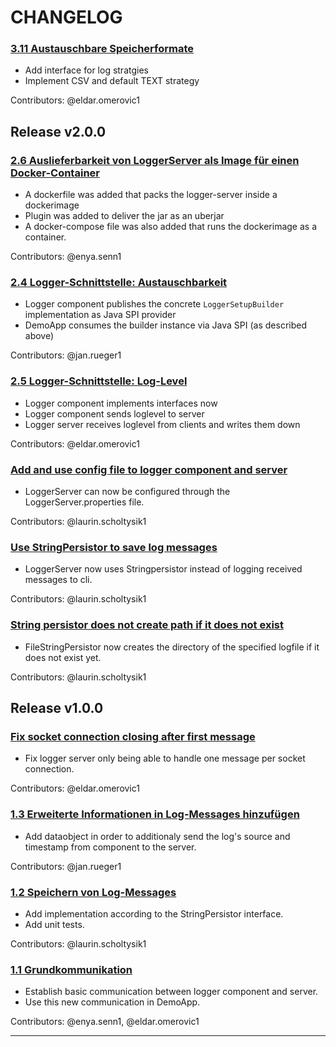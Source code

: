 # CHANGELOG

### [3.11 Austauschbare Speicherformate](https://gitlab.switch.ch/hslu/edu/bachelor-computer-science/vsk/24fs01/g08/g08-documentation/-/issues/26)

- Add interface for log stratgies
- Implement CSV and default TEXT strategy

Contributors: @eldar.omerovic1

## Release v2.0.0

### [2.6 Auslieferbarkeit von LoggerServer als Image für einen Docker-Container](https://gitlab.switch.ch/hslu/edu/bachelor-computer-science/vsk/24fs01/g08/g08-documentation/-/issues/13)

- A dockerfile was added that packs the logger-server inside a dockerimage
- Plugin was added to deliver the jar as an uberjar
- A docker-compose file was also added that runs the dockerimage as a container.

Contributors: @enya.senn1


### [2.4 Logger-Schnittstelle: Austauschbarkeit](https://gitlab.switch.ch/hslu/edu/bachelor-computer-science/vsk/24fs01/g08/g08-documentation/-/issues/10)

- Logger component publishes the concrete `LoggerSetupBuilder` implementation as Java SPI provider
- DemoApp consumes the builder instance via Java SPI (as described above)

Contributors: @jan.rueger1

### [2.5 Logger-Schnittstelle: Log-Level](https://gitlab.switch.ch/hslu/edu/bachelor-computer-science/vsk/24fs01/g08/g08-documentation/-/issues/11)

- Logger component implements interfaces now
- Logger component sends loglevel to server
- Logger server receives loglevel from clients and writes them down

Contributors: @eldar.omerovic1

### [Add and use config file to logger component and server](https://gitlab.switch.ch/hslu/edu/bachelor-computer-science/vsk/24fs01/g08/g08-documentation/-/issues/14)

- LoggerServer can now be configured through the LoggerServer.properties file.

Contributors: @laurin.scholtysik1 

### [Use StringPersistor to save log messages](https://gitlab.switch.ch/hslu/edu/bachelor-computer-science/vsk/24fs01/g08/g08-documentation/-/issues/12)

- LoggerServer now uses Stringpersistor instead of logging received messages to cli.

Contributors: @laurin.scholtysik1

### [String persistor does not create path if it does not exist](https://gitlab.switch.ch/hslu/edu/bachelor-computer-science/vsk/24fs01/g08/g08-documentation/-/issues/20)

- FileStringPersistor now creates the directory of the specified logfile if it does not exist yet.

Contributors: @laurin.scholtysik1

## Release v1.0.0

### [Fix socket connection closing after first message](https://gitlab.switch.ch/hslu/edu/bachelor-computer-science/vsk/24fs01/g08/g08-documentation/-/issues/9)

- Fix logger server only being able to handle one message per socket connection.

Contributors: @eldar.omerovic1

### [1.3 Erweiterte Informationen in Log-Messages hinzufügen](https://gitlab.switch.ch/hslu/edu/bachelor-computer-science/vsk/24fs01/g08/g08-documentation/-/issues/4)

- Add dataobject in order to additionaly send the log's source and timestamp from component to the server.

Contributors: @jan.rueger1

### [1.2 Speichern von Log-Messages](https://gitlab.switch.ch/hslu/edu/bachelor-computer-science/vsk/24fs01/g08/g08-documentation/-/issues/3)

- Add implementation according to the StringPersistor interface.
- Add unit tests.

Contributors: @laurin.scholtysik1

### [1.1 Grundkommunikation](https://gitlab.switch.ch/hslu/edu/bachelor-computer-science/vsk/24fs01/g08/g08-documentation/-/issues/1)

- Establish basic communication between logger component and server.
- Use this new communication in DemoApp.

Contributors: @enya.senn1, @eldar.omerovic1

---
